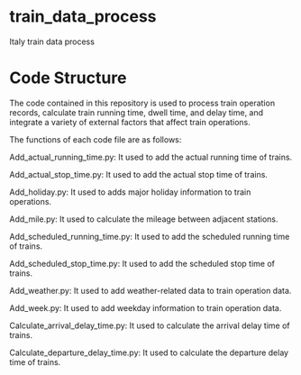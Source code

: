 # train_data_process

Italy train data process

# Code Structure

The code contained in this repository is used to process train operation records, calculate train running time, dwell time, and delay time, and integrate a variety of external factors that affect train operations.

The functions of each code file are as follows:

Add_actual_running_time.py: It used to add the actual running time of trains.

Add_actual_stop_time.py: It used to add the actual stop time of trains.

Add_holiday.py: It used to adds major holiday information to train operations.

Add_mile.py: It used to calculate the mileage between adjacent stations.

Add_scheduled_running_time.py: It used to add the scheduled running time of trains.

Add_scheduled_stop_time.py: It used to add the scheduled stop time of trains.

Add_weather.py: It used to add weather-related data to train operation data.

Add_week.py: It used to add weekday information to train operation data.

Calculate_arrival_delay_time.py: It used to calculate the arrival delay time of trains.

Calculate_departure_delay_time.py: It used to calculate the departure delay time of trains.

